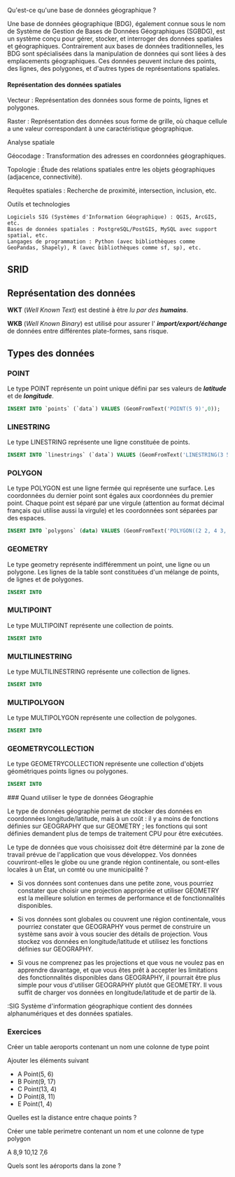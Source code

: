 Qu'est-ce qu'une base de données géographique ?

Une base de données géographique (BDG), également connue sous le nom de Système de Gestion de Bases de Données Géographiques (SGBDG), est un système conçu pour gérer, stocker, et interroger des données spatiales et géographiques. Contrairement aux bases de données traditionnelles, les BDG sont spécialisées dans la manipulation de données qui sont liées à des emplacements géographiques. Ces données peuvent inclure des points, des lignes, des polygones, et d'autres types de représentations spatiales.

#### Représentation des données spatiales

Vecteur : Représentation des données sous forme de points, lignes et polygones.
    
Raster : Représentation des données sous forme de grille, où chaque cellule a une valeur correspondant à une caractéristique géographique.

Analyse spatiale

Géocodage : Transformation des adresses en coordonnées géographiques.

Topologie : Étude des relations spatiales entre les objets géographiques (adjacence, connectivité).

Requêtes spatiales : Recherche de proximité, intersection, inclusion, etc.

Outils et technologies

    Logiciels SIG (Systèmes d'Information Géographique) : QGIS, ArcGIS, etc.
    Bases de données spatiales : PostgreSQL/PostGIS, MySQL avec support spatial, etc.
    Langages de programmation : Python (avec bibliothèques comme GeoPandas, Shapely), R (avec bibliothèques comme sf, sp), etc.

## SRID

## Représentation des données

<p style="margin-bottom: 0cm;"><b>WKT</b> (<i>Well Known Text</i>)  est destiné à être <i>lu par des </i><i><b>humains</b></i>.</p>

<p><b>WKB</b> (<i>Well Known Binary</i>) est utilisé pour assurer l' <i><b>import/export/échange</b></i> de données entre différentes plate-formes, sans risque.</p>

## Types des données

### POINT

Le type POINT représente un point unique défini par ses valeurs de ***latitude*** et de ***longitude***.

```sql
INSERT INTO `points` (`data`) VALUES (GeomFromText('POINT(5 9)',0));
```

### LINESTRING

Le type LINESTRING représente une ligne constituée de points.

```sql
INSERT INTO `linestrings` (`data`) VALUES (GeomFromText('LINESTRING(3 5,6 7,8 2,12 1)',0));
```

### POLYGON

Le type POLYGON est une ligne fermée qui représente une surface. Les coordonnées du dernier point sont égales aux coordonnées du premier point. Chaque point est séparé par une virgule (attention au format décimal français qui utilise aussi la virgule) et les coordonnées sont séparées par des espaces.

```sql
INSERT INTO `polygons` (data) VALUES (GeomFromText('POLYGON((2 2, 4 3, 5 7, 3 8, 1 9, 2 2))',0))
```


### GEOMETRY

Le type geometry représente indifféremment un point, une ligne ou un polygone. Les lignes de la table sont constituées d'un mélange de points, de lignes et de polygones.

```sql
INSERT INTO
```


### MULTIPOINT

Le type MULTIPOINT représente une collection de points.

```sql
INSERT INTO
```

### MULTILINESTRING

Le type MULTILINESTRING représente une collection de lignes.

```sql
INSERT INTO
```


### MULTIPOLYGON

Le type MULTIPOLYGON représente une collection de polygones.

```sql
INSERT INTO
```

### GEOMETRYCOLLECTION

Le type GEOMETRYCOLLECTION représente une collection d'objets géométriques points lignes ou polygones.

```sql
INSERT INTO
```

### Quand utiliser le type de données Géographie

Le type de données géographie permet de stocker des données en coordonnées longitude/latitude, mais à un coût : il y a moins de fonctions définies sur GEOGRAPHY que sur GEOMETRY ; les fonctions qui sont définies demandent plus de temps de traitement CPU pour être exécutées.

Le type de données que vous choisissez doit être déterminé par la zone de travail prévue de l'application que vous développez. Vos données couvriront-elles le globe ou une grande région continentale, ou sont-elles locales à un État, un comté ou une municipalité ?

- Si vos données sont contenues dans une petite zone, vous pourriez constater que choisir une projection appropriée et utiliser GEOMETRY est la meilleure solution en termes de performance et de fonctionnalités disponibles.

- Si vos données sont globales ou couvrent une région continentale, vous pourriez constater que GEOGRAPHY vous permet de construire un système sans avoir à vous soucier des détails de projection. Vous stockez vos données en longitude/latitude et utilisez les fonctions définies sur GEOGRAPHY.

- Si vous ne comprenez pas les projections et que vous ne voulez pas en apprendre davantage, et que vous êtes prêt à accepter les limitations des fonctionnalités disponibles dans GEOGRAPHY, il pourrait être plus simple pour vous d'utiliser GEOGRAPHY plutôt que GEOMETRY. Il vous suffit de charger vos données en longitude/latitude et de partir de là.

:SIG
  Système d'information géographique contient des données alphanumériques et des données spatiales.



### Exercices

Créer un table aeroports contenant un nom une colonne de type point

Ajouter les éléments suivant

- A  Point(5, 6)
- B  Point(9, 17)
- C  Point(13, 4)
- D  Point(8, 11)
- E  Point(1, 4)

Quelles est la distance entre chaque points ?

Créer une table perimetre contenant un nom et une colonne de type polygon

A 8,9 10,12 7,6

Quels sont les aéroports dans la zone ?
